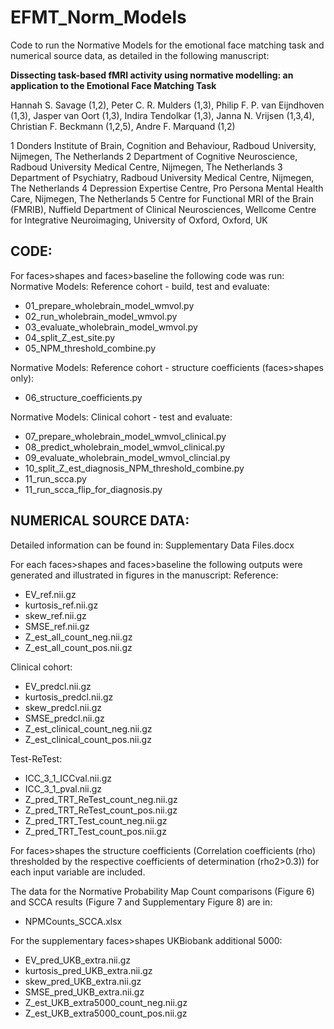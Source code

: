 # EFMT_Norm_Models
Code to run the Normative Models for the emotional face matching task and numerical source data, as detailed in the following manuscript: 

**Dissecting task-based fMRI activity using normative modelling: an application to the Emotional Face Matching Task**

Hannah S. Savage (1,2), Peter C. R. Mulders (1,3), Philip F. P. van Eijndhoven (1,3), Jasper van Oort (1,3), Indira Tendolkar (1,3), Janna N. Vrijsen (1,3,4), Christian F. Beckmann (1,2,5), Andre F. Marquand (1,2)

1 Donders Institute of Brain, Cognition and Behaviour, Radboud University, Nijmegen, The Netherlands
2 Department of Cognitive Neuroscience, Radboud University Medical Centre, Nijmegen, The Netherlands
3 Department of Psychiatry, Radboud University Medical Centre, Nijmegen, The Netherlands
4 Depression Expertise Centre, Pro Persona Mental Health Care, Nijmegen, The Netherlands 
5 Centre for Functional MRI of the Brain (FMRIB), Nuffield Department of Clinical Neurosciences, Wellcome Centre for Integrative Neuroimaging, University of Oxford, Oxford, UK


## CODE: 
For faces>shapes and faces>baseline the following code was run:
Normative Models: Reference cohort - build, test and evaluate: 
* 01_prepare_wholebrain_model_wmvol.py																							
* 02_run_wholebrain_model_wmvol.py																									
* 03_evaluate_wholebrain_model_wmvol.py																									
* 04_split_Z_est_site.py																									
* 05_NPM_threshold_combine.py																									

Normative Models: Reference cohort - structure coefficients (faces>shapes only):
* 06_structure_coefficients.py

Normative Models: Clinical cohort - test and evaluate: 
* 07_prepare_wholebrain_model_wmvol_clinical.py
* 08_predict_wholebrain_model_wmvol_clinical.py
* 09_evaluate_wholebrain_model_wmvol_clincial.py
* 10_split_Z_est_diagnosis_NPM_threshold_combine.py
* 11_run_scca.py
* 11_run_scca_flip_for_diagnosis.py


## NUMERICAL SOURCE DATA: 
Detailed information can be found in: Supplementary Data Files.docx

For each faces>shapes and faces>baseline the following outputs were generated and illustrated in figures in the manuscript:
Reference:
* EV_ref.nii.gz
* kurtosis_ref.nii.gz
* skew_ref.nii.gz
* SMSE_ref.nii.gz
* Z_est_all_count_neg.nii.gz
* Z_est_all_count_pos.nii.gz

Clinical cohort:
* EV_predcl.nii.gz
* kurtosis_predcl.nii.gz
* skew_predcl.nii.gz
* SMSE_predcl.nii.gz
* Z_est_clinical_count_neg.nii.gz
* Z_est_clinical_count_pos.nii.gz

Test-ReTest:
* ICC_3_1_ICCval.nii.gz
* ICC_3_1_pval.nii.gz
* Z_pred_TRT_ReTest_count_neg.nii.gz
* Z_pred_TRT_ReTest_count_pos.nii.gz
* Z_pred_TRT_Test_count_neg.nii.gz
* Z_pred_TRT_Test_count_pos.nii.gz

For faces>shapes the structure coefficients (Correlation coefficients (rho) thresholded by the respective coefficients of determination (rho2>0.3)) for each input variable are included.

The data for the Normative Probability Map Count comparisons (Figure 6) and SCCA results (Figure 7 and Supplementary Figure 8) are in: 
* NPMCounts_SCCA.xlsx

For the supplementary faces>shapes UKBiobank additional 5000: 
* EV_pred_UKB_extra.nii.gz
* kurtosis_pred_UKB_extra.nii.gz
* skew_pred_UKB_extra.nii.gz
* SMSE_pred_UKB_extra.nii.gz
* Z_est_UKB_extra5000_count_neg.nii.gz
* Z_est_UKB_extra5000_count_pos.nii.gz




